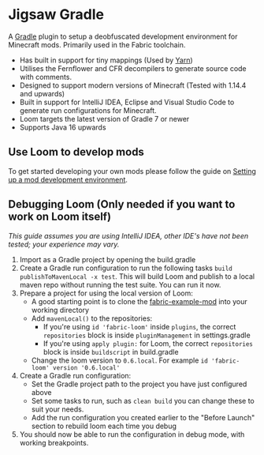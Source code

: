 # Jigsaw Gradle

A [Gradle](https://gradle.org/) plugin to setup a deobfuscated development environment for Minecraft mods. Primarily used in the Fabric toolchain.

* Has built in support for tiny mappings (Used by [Yarn](https://github.com/FabricMC/yarn))
* Utilises the Fernflower and CFR decompilers to generate source code with comments.
* Designed to support modern versions of Minecraft (Tested with 1.14.4 and upwards)
* Built in support for IntelliJ IDEA, Eclipse and Visual Studio Code to generate run configurations for Minecraft.
* Loom targets the latest version of Gradle 7 or newer 
* Supports Java 16 upwards

## Use Loom to develop mods

To get started developing your own mods please follow the guide on [Setting up a mod development environment](https://fabricmc.net/wiki/tutorial:setup).

## Debugging Loom (Only needed if you want to work on Loom itself)

_This guide assumes you are using IntelliJ IDEA, other IDE's have not been tested; your experience may vary._

1. Import as a Gradle project by opening the build.gradle
2. Create a Gradle run configuration to run the following tasks `build publishToMavenLocal -x test`. This will build Loom and publish to a local maven repo without running the test suite. You can run it now.
3. Prepare a project for using the local version of Loom:
   * A good starting point is to clone the [fabric-example-mod](https://github.com/FabricMC/fabric-example-mod) into your working directory
   * Add `mavenLocal()` to the repositories:
     * If you're using `id 'fabric-loom'` inside `plugins`, the correct `repositories` block is inside `pluginManagement` in settings.gradle
     * If you're using `apply plugin:` for Loom, the correct `repositories` block is inside `buildscript` in build.gradle
   * Change the loom version to `0.6.local`. For example `id 'fabric-loom' version '0.6.local'`
4. Create a Gradle run configuration:
   * Set the Gradle project path to the project you have just configured above
   * Set some tasks to run, such as `clean build` you can change these to suit your needs.
   * Add the run configuration you created earlier to the "Before Launch" section to rebuild loom each time you debug
5. You should now be able to run the configuration in debug mode, with working breakpoints.

